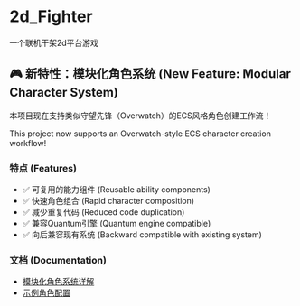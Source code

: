 # 2d_Fighter
一个联机干架2d平台游戏

## 🎮 新特性：模块化角色系统 (New Feature: Modular Character System)

本项目现在支持类似守望先锋（Overwatch）的ECS风格角色创建工作流！

This project now supports an Overwatch-style ECS character creation workflow!

### 特点 (Features)
- ✅ 可复用的能力组件 (Reusable ability components)
- ✅ 快速角色组合 (Rapid character composition)
- ✅ 减少重复代码 (Reduced code duplication)
- ✅ 兼容Quantum引擎 (Quantum engine compatible)
- ✅ 向后兼容现有系统 (Backward compatible with existing system)

### 文档 (Documentation)
- [模块化角色系统详解](Md/ModularCharacterSystem.md)
- [示例角色配置](Md/ExampleCharacters.md)
